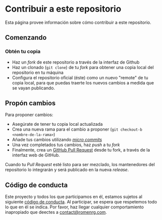 # Contribuir a este repositorio

Esta página provee información sobre cómo contribuir a este repositorio.

## Comenzando

### Obtén tu copia

* Haz un _fork_ de este repositorio a través de la interfaz de Github
* Haz un clonado (`git clone`) de tu _fork_ para obtener una copia local del repositorio en tu máquina
* Configura el repositorio oficial (éste) como un nuevo "remote" de tu copia local, para que puedas traerte los nuevos cambios a medida que se vayan publicando.

## Propón cambios

Para proponer cambios:
 * Asegúrate de tener tu copia local actualizada
 * Crea una nueva rama para el cambio a proponer (`git checkout-b <nombre-de-la-rama>`)
 * Añade tus cambios utilizando [_micro commits_](https://lucasr.org/2011/01/29/micro-commits/)
 * Una vez completados tus cambios, haz _push_ a tu _fork_
 * Finalmente, crea un [GitHub Pull Request](https://help.github.com/articles/creating-a-pull-request-from-a-fork/) desde tu fork, a través de la interfaz web de GitHub.

Cuando tu _Pull Request_ esté listo para ser mezclado, los mantenedores del repositorio lo integrarán y será publicado en la nueva _release_.

## Código de conducta

Este proyecto y todos los que participamos en él, estamos sujetos al siguiente [código de conducta](CODE_OF_CONDUCT.md). Al participar, se espera que respetemos todo lo que en él se indica. Por favor, haz llegar cualquier comportamiento inapropiado que deectes a [contact@romenrg.com](mailto:contact@romenrg.com).
